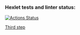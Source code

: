 ### Hexlet tests and linter status:
[![Actions Status](https://github.com/Staffelhof/frontend-project-46/workflows/hexlet-check/badge.svg)](https://github.com/Staffelhof/frontend-project-46/actions)

[Third step](https://asciinema.org/a/WAV4kFcFfHGqRqcKDtsM6hGFK)
